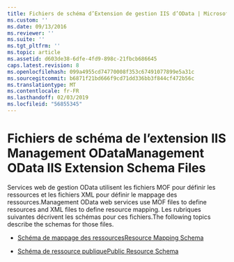 ```yaml
---
title: Fichiers de schéma d’Extension de gestion IIS d’OData | Microsoft Docs
ms.custom: ''
ms.date: 09/13/2016
ms.reviewer: ''
ms.suite: ''
ms.tgt_pltfrm: ''
ms.topic: article
ms.assetid: d603de38-6dfe-4fd9-898c-21fbcb686645
caps.latest.revision: 8
ms.openlocfilehash: 099a4955cd74770008f353c67491077899e5a31c
ms.sourcegitcommit: b6871f21bd666f9cd71dd336bb3f844cf472b56c
ms.translationtype: MT
ms.contentlocale: fr-FR
ms.lasthandoff: 02/03/2019
ms.locfileid: "56855345"
---
```

# <a name="management-odata-iis-extension-schema-files"></a><span data-ttu-id="c2382-102">Fichiers de schéma de l’extension IIS Management OData</span><span class="sxs-lookup"><span data-stu-id="c2382-102">Management OData IIS Extension Schema Files</span></span>

<span data-ttu-id="c2382-103">Services web de gestion OData utilisent les fichiers MOF pour définir les ressources et les fichiers XML pour définir le mappage des ressources.</span><span class="sxs-lookup"><span data-stu-id="c2382-103">Management OData web services use MOF files to define resources and XML files to define resource mapping.</span></span> <span data-ttu-id="c2382-104">Les rubriques suivantes décrivent les schémas pour ces fichiers.</span><span class="sxs-lookup"><span data-stu-id="c2382-104">The following topics describe the schemas for those files.</span></span>

- [<span data-ttu-id="c2382-105">Schéma de mappage des ressources</span><span class="sxs-lookup"><span data-stu-id="c2382-105">Resource Mapping Schema</span></span>](./resource-mapping-schema.md)

- [<span data-ttu-id="c2382-106">Schéma de ressource publique</span><span class="sxs-lookup"><span data-stu-id="c2382-106">Public Resource Schema</span></span>](./public-resource-schema.md)